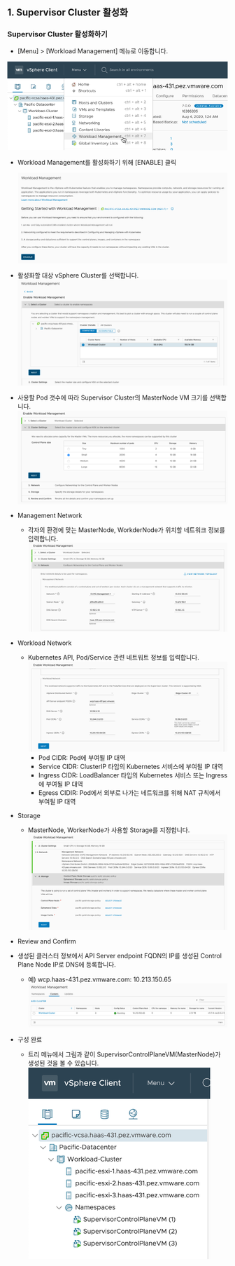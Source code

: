 ## 1. Supervisor Cluster 활성화

### Supervisor Cluster 활성화하기

- [Menu] > [Workload Management] 메뉴로 이동합니다.
  
 ![](images/supervisor-cluster-1.png)

- Workload Management를 활성화하기 위해 [ENABLE] 클릭

  ![](images/supervisor-cluster-2.png)

- 활성화할 대상 vSphere Cluster를 선택합니다.
  ![](images/supervisor-cluster-3.png)

- 사용할 Pod 갯수에 따라 Supervisor Cluster의 MasterNode VM 크기를 선택합니다.
  ![](images/supervisor-cluster-4.png)

- Management Network
  * 각자의 환경에 맞는 MasterNode, WorkderNode가 위치할 네트워크 정보를 입력합니다.
    ![](images/supervisor-cluster-5.png)

- Workload Network
  * Kubernetes API, Pod/Service 관련 네트워트 정보를 입력합니다.
    ![](images/supervisor-cluster-6.png)
    + Pod CIDR: Pod에 부여될 IP 대역
    + Service CIDR: ClusterIP 타입의 Kubernetes 서비스에 부여될 IP 대역
    + Ingress CIDR: LoadBalancer 타입의 Kubernetes 서비스 또는 Ingress 에 부여될 IP 대역
    + Egress CIDIR: Pod에서 외부로 나가는 네트워크를 위해 NAT 규칙에서 부여될 IP 대역

- Storage
  * MasterNode, WorkerNode가 사용할 Storage를 지정합니다.
  ![](images/supervisor-cluster-7.png)

- Review and Confirm

- 생성된 클러스터 정보에서 API Server endpoint FQDN의 IP를 생성된 Control Plane Node IP로 DNS에 등록합니다.
  * 예) wcp.haas-431.pez.vmware.com: 10.213.150.65
    ![](images/supervisor-cluster-8.png)

- 구성 완료
  * 트리 메뉴에서 그림과 같이 SupervisorControlPlaneVM(MasterNode)가 생성된 것을 볼 수 있습니다.
  ![](images/supervisor-cluster-9.png)